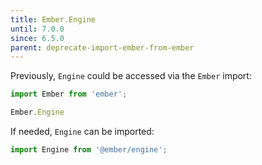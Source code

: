 ```yaml
---
title: Ember.Engine
until: 7.0.0
since: 6.5.0
parent: deprecate-import-ember-from-ember
---
```



Previously, `Engine` could be accessed via the `Ember` import:
```js
import Ember from 'ember';

Ember.Engine
```

If needed, `Engine` can be imported:
```js
import Engine from '@ember/engine';
```
